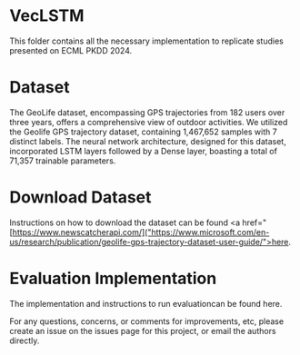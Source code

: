 # VecLSTM
This folder contains all the necessary implementation to replicate studies presented on ECML PKDD 2024.
# Dataset
The GeoLife dataset, encompassing GPS trajectories from 182 users over three years, offers a comprehensive view of outdoor activities. We utilized the Geolife GPS trajectory dataset, containing 1,467,652 samples with 7 distinct labels. The neural network architecture, designed for this dataset, incorporated LSTM layers followed by a Dense layer, boasting a total of 71,357 trainable parameters.

# Download Dataset
Instructions on how to download the dataset can be found <a href="[https://www.newscatcherapi.com/]("https://www.microsoft.com/en-us/research/publication/geolife-gps-trajectory-dataset-user-guide/">here</a>.

# Evaluation Implementation
The implementation and instructions to run evaluationcan be found here.

For any questions, concerns, or comments for improvements, etc, please create an issue on the issues page for this project, or email the authors directly.
